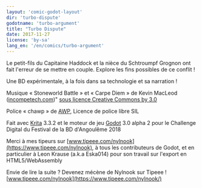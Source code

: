 ```yaml
---
layout: 'comic-godot-layout'
dir: 'turbo-dispute'
godotname: 'turbo-argument'
title: "Turbo Dispute"
date: 2017-11-27
license: 'by-sa'
lang_en: '/en/comics/turbo-argument'
---
```


Le petit-fils du Capitaine Haddock et la nièce du Schtroumpf Grognon ont fait l'erreur de se mettre en couple. Explore les fins possibles de ce conflit !

Une BD expérimentale, à la fois dans sa technologie et sa narration !

Musique
« Stoneworld Battle » et « Carpe Diem » de Kevin MacLeod ([incompetech.com](http://incompetech.com/))"
[sous licence Creative Commons by 3.0](http://creativecommons.org/licenses/by/3.0/)

Police
« chawp » de [AWP](http:/www.awpny.com), Licence de police libre SIL

Fait avec [Krita](http://krita.org/) 3.3.2 et le moteur de jeu [Godot](https://godotengine.org/) 3.0 alpha 2
pour le Challenge Digital du Festival de la BD d'Angoulême 2018

Merci à mes tipeurs sur [www.tipeee.com/nylnook](https://www.tipeee.com/nylnook), à tous les contributeurs de Godot, et
en particulier à Leon Krause (a.k.a Eska014) pour son travail sur l'export en HTML5/WebAssembly

Envie de lire la suite ?
Devenez mécène de Nylnook sur Tipeee !
[www.tipeee.com/nylnook](https://www.tipeee.com/nylnook/)
